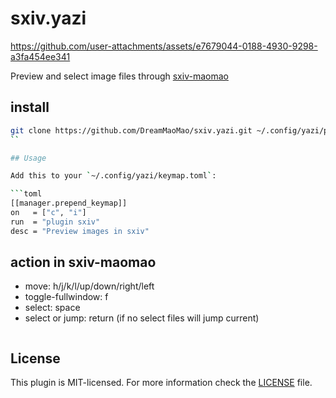 # sxiv.yazi






https://github.com/user-attachments/assets/e7679044-0188-4930-9298-a3fa454ee341






Preview and select image files through [sxiv-maomao](https://github.com/DreamMaoMao/sxiv)


## install
```bash
git clone https://github.com/DreamMaoMao/sxiv.yazi.git ~/.config/yazi/plugins/sxiv.yazi
``

## Usage

Add this to your `~/.config/yazi/keymap.toml`:

```toml
[[manager.prepend_keymap]]
on   = ["c", "i"]
run  = "plugin sxiv"
desc = "Preview images in sxiv"
```

## action in sxiv-maomao
- move: h/j/k/l/up/down/right/left
- toggle-fullwindow: f
- select: space
- select or jump: return (if no select files will jump current)

```
```

## License

This plugin is MIT-licensed. For more information check the [LICENSE](LICENSE) file.
